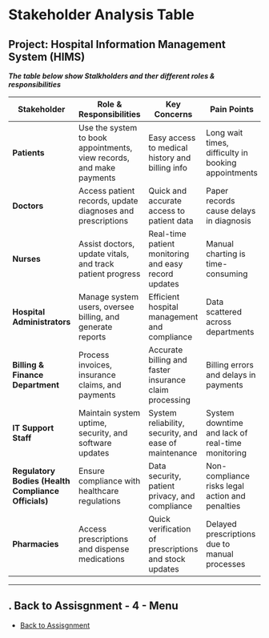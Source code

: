 # Stakeholder Analysis Table

## Project: Hospital Information Management System (HIMS)

**_The table below show Stalkholders and ther different roles & responsibilities_**

| Stakeholder  |Role & Responsibilities  |Key Concerns | Pain Points | Success Metrics    |
| ---|---|---|---|---|
| **Patients** |Use the system to book appointments, view records, and make payments | Easy access to medical history and billing info | Long wait times, difficulty in booking appointments | 30% reduction in appointment booking time |
| **Doctors**| Access patient records, update diagnoses and prescriptions | Quick and accurate access to patient data | Paper records cause delays in diagnosis | 40% faster access to patient data |
| **Nurses** | Assist doctors, update vitals, and track patient progress | Real-time patient monitoring and easy record updates | Manual charting is time-consuming | 50% improvement in documentation efficiency |
| **Hospital Administrators** | Manage system users, oversee billing, and generate reports | Efficient hospital management and compliance | Data scattered across departments | 20% reduction in administrative workload |
| **Billing & Finance Department** | Process invoices, insurance claims, and payments | Accurate billing and faster insurance claim processing | Billing errors and delays in payments | 25% reduction in billing errors |
| **IT Support Staff** | Maintain system uptime, security, and software updates | System reliability, security, and ease of maintenance | System downtime and lack of real-time monitoring | 99.9% system uptime and faster issue resolution |
| **Regulatory Bodies (Health Compliance Officials)** | Ensure compliance with healthcare regulations | Data security, patient privacy, and compliance | Non-compliance risks legal action and penalties | Full compliance with GDPR/HIPAA |
| **Pharmacies** | Access prescriptions and dispense medications | Quick verification of prescriptions and stock updates | Delayed prescriptions due to manual processes | 30% faster prescription fulfillment |
  
---

## **. Back to Assisgnment - 4 - Menu**
- [Back to Assisgnment](./ASSIGNMENT_4.md)

